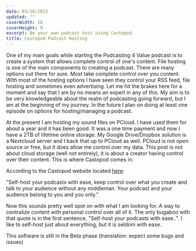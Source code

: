 ```yaml
---
date: 03/16/2022
updated: ""
coverWidth: 16
coverHeight: 9
excerpt: Be your own podcast host using Castopod.
title: Castopod Podcast Hosting
---
```

One of my main goals while starting the Podcasting 4 Value podcast is to create a system that allows complete control of one's content. File hosting is one of the main components to creating a podcast. There are many options out there for sure. Most take complete control over you content. With most of the hosting options I have seen they control your RSS feed, file hosting and sometimes even advertising. Let me hit the brakes here for a moment and say that I am by no means an expert in any of this. My aim is to be very knowledgeable about the realm of podcasting going forward, but I am at the beginning of my journey. In the future I plan on doing at least one episode on options for hosting/managing a podcast. 

At the present I am hosting my sound files on PCloud. I have used them for about a year and it has been good. It was a one time payment and now I have a 2TB of lifetime online storage. My Google Drive/Dropbox solution is a Nextcloud server and I back that up to PCloud as well. PCloud is not open source or free, but it does allow me control over my data. This post is not about cloud storage (well not entirely), it is about a creator having control over their content. This is where Castopod comes in.

According to the Castopod website located [here](https://castopod.org/): 

"Self-host your podcasts with ease, keep control over what you create and talk to your audience without any middleman. Your podcast and your audience belong to you and you only."

Now this sounds pretty well spot on with what I am looking for. A way to centralize content with personal control over all of it. The only bugaboo with that quote is in the first sentence, "Self-host your podcasts with ease..". I like to self-host just about everything, but it is seldom with ease. 

This software is still in the Beta phase (translation: expect some bugs and issues)
